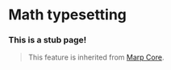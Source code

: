 # Math typesetting

### This is a stub page!

> This feature is inherited from [Marp Core](https://github.com/marp-team/marp-core).
